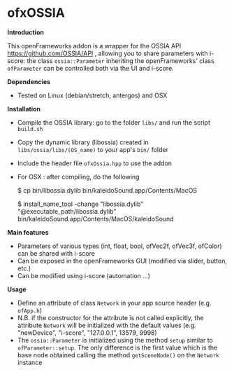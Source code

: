 # ofxOSSIA

**Introduction**

This openFrameworks addon is a wrapper for the OSSIA API https://github.com/OSSIA/API , allowing you to share parameters with i-score: the class `ossia::Parameter` inheriting the openFrameworks' class `ofParameter` can be controlled both via the UI and i-score.

**Dependencies**

* Tested on Linux (debian/stretch, antergos) and OSX

**Installation**

* Compile the OSSIA library: go to the folder `libs/` and run the script `build.sh`
* Copy the dynamic library (libossia) created in `libs/ossia/libs/(OS_name)` to your app's `bin/` folder
* Include the header file `ofxOssia.hpp` to use the addon

* For OSX : after compiling, do the following

	$ cp bin/libossia.dylib bin/kaleidoSound.app/Contents/MacOS

	$ install_name_tool -change "libossia.dylib" "@executable_path/libossia.dylib" bin/kaleidoSound.app/Contents/MacOS/kaleidoSound

**Main features**

* Parameters of various types (int, float, bool, ofVec2f, ofVec3f, ofColor) can be shared with i-score
* Can be exposed in the openFrameworks GUI (modified via slider, button, etc.)
* Can be modified using i-score (automation ...)

**Usage**

* Define an attribute of class `Network` in your app source header (e.g. `ofApp.h`)
* N.B. if the constructor for the attribute is not called explicitly, the attribute `Network` will be initialized with the default values (e.g. "newDevice", "i-score", "127.0.0.1", 13579, 9998)
* The `ossia::Parameter` is initialized using the method `setup` similar to `ofParameter::setup`. The only difference is the first value which is the base node obtained calling the method `getSceneNode()` on the `Network` instance
